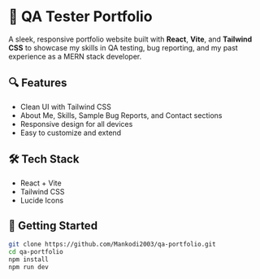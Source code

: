 # 🧪 QA Tester Portfolio

A sleek, responsive portfolio website built with **React**, **Vite**, and **Tailwind CSS** to showcase my skills in QA testing, bug reporting, and my past experience as a MERN stack developer.

## 🔍 Features

- Clean UI with Tailwind CSS
- About Me, Skills, Sample Bug Reports, and Contact sections
- Responsive design for all devices
- Easy to customize and extend

## 🛠️ Tech Stack

- React + Vite
- Tailwind CSS
- Lucide Icons

## 🚀 Getting Started

```bash
git clone https://github.com/Mankodi2003/qa-portfolio.git
cd qa-portfolio
npm install
npm run dev
